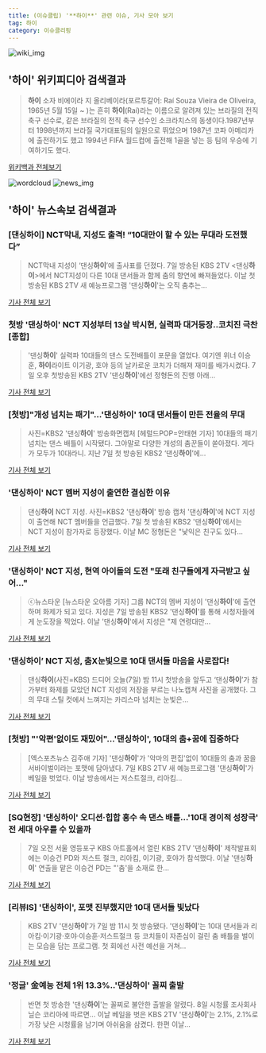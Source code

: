 ```yaml
---
title: (이슈클립) '**하이**' 관련 이슈, 기사 모아 보기
tag: 하이
category: 이슈클리핑
---
```

![wiki_img](https://user-images.githubusercontent.com/42597476/44503234-41136a80-a6d0-11e8-9071-6fc6418eafe4.png)
## **'**하이**'** 위키피디아 검색결과
>**하이** 소자 비에이라 지 올리베이라(포르투갈어: Raí Souza Vieira de Oliveira, 1965년 5월 15일 ~ )는 흔히 **하이**(Raí)라는 이름으로 알려져 있는 브라질의 전직 축구 선수로, 같은 브라질의 전직 축구 선수인 소크라치스의 동생이다.1987년부터 1998년까지 브라질 국가대표팀의 일원으로 뛰었으며 1987년 코파 아메리카에 출전하기도 했고 1994년 FIFA 월드컵에 출전해 1골을 넣는 등 팀의 우승에 기여하기도 했다.

<a href="https://ko.wikipedia.org/wiki/하이" target="_blank">위키백과 전체보기</a>

![wordcloud](https://s3.ap-northeast-2.amazonaws.com/lyrics101-wordcloud/2018-09-08-1536374312.png)
![news_img](https://user-images.githubusercontent.com/42597476/44507050-1206f400-a6e4-11e8-8d98-7ffbfebb353f.png)
## **'**하이**'** 뉴스속보 검색결과
### [댄싱**하이**] NCT막내, 지성도 출격! “10대만이 할 수 있는 무대라 도전했다”

>NCT막내 지성이 ‘댄싱**하이**’에 출사표를 던졌다. 7일 방송된 KBS 2TV <댄싱**하이**>에서 NCT지성이 다른 10대 댄서들과 함께 춤의 향연에 빠져들었다. 이날 첫 방송된 KBS 2TV 새 예능프로그램 '댄싱**하이**'는 오직 춤추는...

<a href="https://news.naver.com/main/read.nhn?mode=LSD&mid=sec&sid1=106&oid=438&aid=0000020904" target="_blank">기사 전체 보기</a>

### 첫방 '댄싱**하이**' NCT 지성부터 13살 박시현, 실력파 대거등장..코치진 극찬[종합]

>'댄싱**하이**' 실력파 10대들의 댄스 도전배틀이 포문을 열었다. 여기엔 위너 이승훈, **하이**라이트 이기광, 호야 등의 날카로운 코치가 더해져 재미를 배가시켰다. 7일 오후 첫방송된 KBS 2TV '댄싱**하이**'에선 정형돈의 진행 아래...

<a href="http://www.osen.co.kr/article/G1110984866" target="_blank">기사 전체 보기</a>

### [첫방]"개성 넘치는 패기"…'댄싱**하이**' 10대 댄서들이 만든 전율의 무대

>사진=KBS2 '댄싱**하이**' 방송화면캡처 [헤럴드POP=안태현 기자] 10대들의 패기 넘치는 댄스 배틀이 시작됐다. 그야말로 다양한 개성의 춤꾼들이 쏟아졌다. 게다가 모두가 10대라니. 지난 7일 첫 방송된 KBS2 ‘댄싱**하이**’에...

<a href="http://biz.heraldcorp.com/view.php?ud=201809071830184519731_1" target="_blank">기사 전체 보기</a>

### '댄싱**하이**' NCT 멤버 지성이 출연한 결심한 이유

>댄싱**하이** NCT 지성. 사진=KBS2 '댄싱**하이**' 방송 캡처 '댄싱**하이**'에 NCT 지성이 출연해 NCT 멤버들을 언급했다. 7일 첫 방송된 KBS2 '댄싱**하이**'에서는 NCT 지성이 참가자로 등장했다. 이날 MC 정형돈은 "낯익은 친구도 있다...

<a href="http://news20.busan.com/controller/newsController.jsp?newsId=20180908000008" target="_blank">기사 전체 보기</a>

### '댄싱**하이**' NCT 지성, 현역 아이돌의 도전 "또래 친구들에게 자극받고 싶어…"

>ⓒ뉴스타운 [뉴스타운 오아름 기자] 그룹 NCT의 멤버 지성이 '댄싱**하이**'에 출연하며 화제가 되고 있다. 지성은 7일 방송된 KBS2 '댄싱**하이**'를 통해 시청자들에게 눈도장을 찍었다. 이날 '댄싱**하이**'에서 지성은 "제 연령대만...

<a href="http://www.newstown.co.kr/news/articleView.html?idxno=339749" target="_blank">기사 전체 보기</a>

### '댄싱**하이**’ NCT 지성, 춤X눈빛으로 10대 댄서들 마음을 사로잡다!

>댄싱**하이**(사진=KBS) 드디어 오늘(7일) 밤 11시 첫방송을 앞두고 ‘댄싱**하이**’가 참가부터 화제를 모았던 NCT 지성의 저장을 부르는 나노캡쳐 사진을 공개했다. 그의 무대 스틸 컷에서 느껴지는 카리스마 넘치는 눈빛은...

<a href="http://news.hankyung.com/article/201809083430I" target="_blank">기사 전체 보기</a>

### [첫방] "'악편'없이도 재밌어"…'댄싱**하이**', 10대의 춤+꿈에 집중하다

>[엑스포츠뉴스 김주애 기자] '댄싱**하이**'가 '악마의 편집'없이 10대들의 춤과 꿈을 서바이벌이라는 포맷에 담아냈다. 7일 KBS 2TV 새 예능프로그램 '댄싱**하이**'가 베일을 벗었다. 이날 방송에서는 저스트절크, 리아킴...

<a href="http://www.xportsnews.com/?ac=article_view&entry_id=1016982" target="_blank">기사 전체 보기</a>

### [SQ현장] '댄싱**하이**' 오디션·힙합 홍수 속 댄스 배틀...'10대 경이적 성장극' 전 세대 아우를 수 있을까

>7일 오전 서울 영등포구 KBS 아트홀에서 열린 KBS 2TV '댄싱**하이**' 제작발표회에는 이승건 PD와 저스트 절크, 리아킴, 이기광, 호야가 참석했다.  이날 '댄싱**하이**' 연출을 맡은 이승건 PD는 "'춤'을 소재로 한...

<a href="http://www.sportsq.co.kr/news/articleView.html?idxno=301885" target="_blank">기사 전체 보기</a>

### [리뷰IS] '댄싱**하이**', 포맷 진부했지만 10대 댄서들 빛났다

>KBS 2TV '댄싱**하이**'가 7일 밤 11시 첫 방송됐다. '댄싱**하이**'는 10대 댄서들과 리아킴·이기광·호야·이승훈·저스트절크 등 코치들이 자존심이 걸린 춤 배틀을 벌이는 모습을 담는 프로그램. 첫 회에선 사전 예선을 거쳐...

<a href="http://isplus.live.joins.com/news/article/aid.asp?aid=22544920" target="_blank">기사 전체 보기</a>

### '정글' 金예능 전체 1위 13.3%..'댄싱**하이**' 꼴찌 출발

>반면 첫 방송한 '댄싱**하이**'는 꼴찌로 불안한 출발을 알렸다. 8일 시청률 조사회사 닐슨 코리아에 따르면... 이날 베일을 벗은 KBS 2TV '댄싱**하이**'는 2.1%, 2.1%로 가장 낮은 시청률을 남기며 아쉬움을 삼켰다. 한편 이날...

<a href="http://star.mt.co.kr/stview.php?no=2018090808591396592" target="_blank">기사 전체 보기</a>


